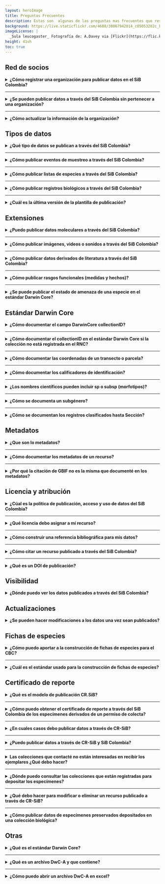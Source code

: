 ```yaml
---
layout: heroImage
title: Preguntas Frecuentes
description: Estas son  algunas de las preguntas mas frecuentes que respondemos desde el SiB Colombia.
background: https://live.staticflickr.com/4688/38867942014_c05053282c_b.jpg
imageLicense: |
  _Sula leucogaster_ Fotografía de: A.Davey via [Flickr](https://flic.kr/p/22dCn2h)
height: 41vh
toc: true
---
```


## Red de socios

 <details>
    <summary markdown="span"><B>¿Cómo registrar  una organización para publicar datos en el SiB Colombia?</B></summary>
    
<br>
Para registrar su organización en el SiB Colombia y comenzar un proceso de publicación diligencie el siguiente <a href="/compartir/registrate">formulario</a>. La información registrada aquí nos permitirá contar con información básica sobre su organización y el tipo de datos a publicar. Una vez validemos la información consignada, enviaremos las credenciales para ingresar a la plataforma de publicación. Si tiene dudas sobre el proceso comuníquese directamente a sib@humboldt.org.co.
    </details>

___

<details>
    <summary markdown="span"><b>¿Se pueden publicar datos a través del SiB Colombia sin pertenecer a una organización?</b></summary>
    
<br>
El SiB Colombia es una red de organizaciones, si desea publicar datos sobre biodiversidad y no pertenece a una organización, puede contactar un grupo de investigación en una universidad, red o asociación de especialistas, para que respalden su publicación como organización. También puede hacer uso de plataformas de ciencia ciudadana como <a href= "https://play.google.com/store/apps/details?id=edu.cornell.birds.ebird&hl=es_419" target="_blank">eBird</a> o <a href="https://play.google.com/store/apps/details?id=org.inaturalist.android&hl=es_419" target="_blank">iNaturalist</a>, los datos que se publican a través de estas plataformas eventualmente serán visibles en el
<a href="/">SiB Colombia</a> y <a href="https://www.gbif.org/" target="_blank">GBIF</a>. </details>

___

<details>
    <summary markdown="span"><b>¿Cómo actualizar la información de la organización?</b></summary>
    
<br>
Envíe un correo a <a href="mailto:sib@humboldt.org.co">sib@humboldt.org.co</a> indicando la intención de actualizar la información de la organización e indicando los campos que desea actualizar.</details>


## Tipos de datos

 <details>
    <summary markdown="span"><b>¿Qué tipo de datos se publican a través del SiB Colombia?</b></summary>
    
<br>
Conoce más sobre los tipos de datos que se pueden publicar a través del SiB Colombia en el siguiente <a href="/compartir/tiposdedatos">enlace</a>.</details>

___


<details>
 <summary markdown="span"><b>¿Cómo publicar eventos de muestreo a través del SiB Colombia?</b></summary>
    
<br>
Conoce el modelo, procesos, herramientas y mejores prácticas para publicar datos e información a través del SiB Colombia, los cuales puedes consultar en la <a href="/compartir/guiadepublicacion">Guía para la publicación de datos e información</a>.
Encuentra información adicional sobre la publicación de los eventos de muestreo en el siguiente <a href="/compartir/tiposdedatos#eventos-de-muestreo">enlace</a>.
</details>

___


 <details>
    <summary markdown="span"><b>¿Cómo publicar listas de especies  a través del SiB Colombia?</b></summary>
    
<br>
Conoce el modelo, procesos, herramientas y mejores prácticas para publicar datos e información a través del SiB Colombia, los cuales puedes consultar en la <a href="/compartir/guiadepublicacion">Guía para la publicación de datos e información</a>.
Encuentra información adicional sobre la publicación de listas de especie en el siguiente <a href="/compartir/tiposdedatos#listas-de-especies">enlace</a>.
    </details>
    
___


<details>
  <summary markdown="span"><b>¿Cómo publicar registros biológicos a través del SiB Colombia?</b></summary>
    
<br>
Conoce el modelo, procesos, herramientas y mejores prácticas para publicar datos e información a través del SiB Colombia, los cuales puedes consultar en la <a href="/compartir/guiadepublicacion">Guía para la publicación de datos e información</a>. En la guía conocerás las rutas para la publicación de los datos (Ruta A. Publicación de datos voluntaria y Ruta B. Publicación de datos por permiso de recolección). 
    
Para la publicación de registros biológicos debes tener en cuenta lo siguiente que pueden corresponder a observaciones o registros asociados a colecciones biológicas. En la <a href="/recursos/plantillasdwc#registros-biológicos">plantilla de publicación</a> de registros biológicos podrás ver los elementos obligatorios según el tipo de publicación.  
</details>

___


<details>
  <summary markdown="span"><b>¿Cuál es la última versión de la plantilla de publicación?</b></summary>
    
<br>
La última versión de las plantillas  de publicación para registros biológicos, listas y eventos de muestreo, se encuentra disponibles en el siguiente <a href="/recursos/plantillasdwc#registros-biológicos">enlace</a>, donde también puede revisar las versiones anteriores de cada plantilla.
    </details>
    
## Extensiones

 <details>
  <summary markdown="span"><b>¿Puedo publicar datos moleculares a través del SiB Colombia?</b></summary>
    
<br>
Puede publicar datos basados en secuencias a través del SiB Colombia, ya sea como registros biológicos, listas de especies o eventos de muestreo.

En primer lugar debe determinar el tipo de publicación para sus datos moleculares:

<ul>
 <li>Si sus datos contienen evidencia de organismos identificados (por taxones) en un momento y lugar determinados, puede elegir un evento de muestreo o un conjunto de datos de ocurrencia.</li>
  <li>Si sus datos contienen un inventario de evidencia de organismos identificados (por taxones) en un contexto dado (por ejemplo, geográfico o temático), puede elegir un conjunto de datos de lista de especies.</li>
</ul>
    
Tenga en cuenta que para relacionar los datos con las secuencias en sí, debe compartir el enlace a la secuencia en Genbank u otra base de datos de secuencia de nucleótidos relevante, para esto puede usar el elemento Darwin Core <a href="https://dwc.tdwg.org/terms/#dwc:associatedSequences" target="_blank">associatedSequences</a> o a través de la extensión de Amplificación <a href="http://rs.gbif.org/extension/ggbn/amplification.xml" target="_blank">GGBN</a>.
    </details>
    
___


<details>
    <summary markdown="span"><B>¿Cómo publicar imágenes, videos o sonidos a través del SiB Colombia?</B></summary>
    
<br>
Si lo que deseas es publicar imágenes asociadas a un registro biológico debes seguir estos pasos:


<ol>
<li>Publica tus fotografías en un repositorio de imágenes, aquí incluimos algunas recomendaciones. 
    <ul>
<li><a href="https://www.flickr.com/" target="_blank">flickr</a>
  <ul>
      <li>Opción de almacenamiento gratuito</li>
<li>Limitado a 1000 fotografías</li>
<li>Ejemplo:<a href="https://www.flickr.com/photos/98788120@N02/" target="_blank">https://www.flickr.com/photos/98788120@N02/</a></li>
        </ul>
  </li>
<li><a href="https://commons.wikimedia.org/wiki/Portada?uselang=es" target="_blank">Wikimedia Commons</a> 
    <ul>
<li>fotografías ilimitadas</li>
<li>Sobre las galerías:<a href="https://commons.wikimedia.org/wiki/Commons:Galleries" target="_blank">https://commons.wikimedia.org/wiki/Commons:Galleries</a></li>
<li>Ejemplo galería:<a href="https://commons.wikimedia.org/wiki/London" target="_blank">https://commons.wikimedia.org/wiki/London</a></li>
</ul>
  </li>
    <li><a href="https://archive.org/about/" target="_blank">Internet Archive</a>
        <ul>
<li>fotografías ilimitadas</li>
<li>Sobre las colecciones:<a href="https://help.archive.org/hc/en-us/articles/360017502272-How-to-request-a-collection-" target="_blank">https://help.archive.org/hc/en-us/articles/360017502272-How-to-request-a-collection-</a> </li>
<li>Ejemplo colecciones:<a href="https://archive.org/details/cmpuj" target="_blank">https://archive.org/details/cmpuj</a> </li>
</ul>
  </li>
    <li><a href="https://www.smugmug.com/" target="_blank">SmugMug</a>
        <ul>
<li>El almacenamiento está sujeto a pago, puede consultar <a href="https://www.smugmug.com/plans" target="_blank">aquí</a> los planes disponibles</li>
<li>Almacenamiento ilimitado en cualquier plan</li>
    </ul>
      </li>

Ten en cuenta que para poder visualizar tus fotos en Portales de datos Nacionales e internacionales es necesario que al compartir la imagen, la URL estática cuente con el formato de la imagen.
    Ejemplo Imagen: ("<a href="https://farm1.staticflickr.com/966/41777088842_ae24e9bb55_h.jpg" target="_blank">https://farm1.staticflickr.com/966/41777088842_ae24e9bb55_h.</a><b>jpg</b>").
   </ul></li>
      <li>Documenta la extensión <a href="/recursos/plantillasdwc#extensiones">Multimedia Simple</a> del estándar Darwin Core para la publicación de imágenes, videos y sonidos. <a href="https://ipt.biodiversidad.co/sibm/archive.do?r=anadarko_colombia_002&v=1.1" target="_blank">Aquí</a> encontrarás un ejemplo del uso de la extensión de Simple Multimedia en una publicación.</li>
      <li>Cuando te comuniques con el <a href="mailto:sib@humboldt.org.co">SiB Colombia</a> para comenzar tu proceso de publicación no olvides mencionar que deseas compartir imágenes, te daremos las indicaciones que haga falta para la publicación.</li>
</ol>
</details>

___

<details>
    <summary markdown="span"><B>¿Cómo publicar datos derivados de literatura a través del SiB Colombia?</B></summary>

<br>
Para publicar datos derivados de información secundaria (libros, tesis de grado, artículos, etc.) en el estándar Darwin Core (DwC) se requiere de unos elementos particulares para que los datos se puedan asociar a las fuentes de información, permitiendo la atribución y rastreo de todas las fuentes. 

En el siguiente documento encontrarás una guía para la publicación de este tipo de datos.
      <ul>
        <li> <a href="http://repository.humboldt.org.co/bitstream/handle/20.500.11761/35330/Lineamientos%20para%20registros%20de%20literatura-Repo.pdf?sequence=1&isAllowed=y" target="_blank">Lineamientos para la estructuración de registros biológicos derivados de literatura</a>.</li>  
      </ul>
    </details>

___

<details>
  <summary markdown="span"><B>¿Cómo publicar rasgos funcionales (medidas y hechos)?</B></summary>

<br>
Para publicar medidas o rasgos funcionales asociados a un registros biológico, debes documentar la extensión <a href="/recursos/plantillasdwc#extensiones">Medidas o hechos</a>  del estándar Darwin Core.  

<ul>
        <li> <a href="https://ipt.biodiversidad.co/sib/archive.do?r=herpetofauna-y-avifauna-de-villeta-guaduas-cundinamarca&v=2.2" target="_blank">Aquí encontrarás</a> un ejemplo del uso de la extensión de Medidas y Hechos en una <a href="https://doi.org/10.15472/uqcsnp" target="_blank">publicación</a>.</li>  
      </ul>
</details>

___


<details>
  <summary markdown="span"><B>¿Se puede publicar el estado de amenaza de una especie en el estándar Darwin Core?</B></summary>
    
<br>
En las listas de especies la categoría de amenaza se documenta en la extensión <a href="/recursos/plantillasdwc#extensiones">Distribución de especies</a>  estándar Darwin Core, en el elemento <B>threatStatus</B>, el cual cuenta con un <a href="https://tools.gbif.org/dwca-validator/vocabulary.do?id=http://rs.gbif.org/vocabulary/iucn/threat_status/" target="_blank">vocabulario controlado</a> para su documentación, que corresponde con las categorías de amenaza establecidas por la Unión Internacional para la Conservación de la Naturaleza - IUCN.
    </details>


## Estándar Darwin Core

 <details>
  <summary markdown="span"><B>¿Cómo documentar el campo DarwinCore collectionID?</B></summary>

<br>
Busque su colección en la lista de colecciones biológicas disponible en el Registro Nacional de Coleccciones Biológicas (RNC) y de acuerdo al número asignado documente en este campo “RNC:” + número de la colección. 

<ul>
 <li><b>Ejemplo: </b>Para documentar el elemento <i>collectionID</i> del Herbario Federico Meden Bogotá: RNC:004 
<br>
<img src="https://raw.githubusercontent.com/gbif/hp-colombian-biodiversity/master/compartir/Imagenes/PreguntaFrecuente1.PNG" width=400></li>
</ul>
</details>

___


<details>
  <summary markdown="span"><B>¿Cómo documentar el collectionID en el estándar Darwin Core si la colección no está registrada en el RNC?</B></summary>
    
<br>
Puede usar otros identificadores de la colección de la que procede el registro. Para especímenes; la práctica recomendada es utilizar el identificador de un índice de colección tal como el Índice de Colecciones de Biodiversidad disponible en: <a href="https://www.gbif.org/grscicoll" target="_blank">https://www.gbif.org/grscicoll</a>

<ul>
    <li><B>Ejemplo: </B>Para documentar el elemento collectionID de las “Colecciones Biológicas Universidad CES”, hay dos opciones:</li>
    <ul>
    <li><a href="http://grscicoll.org/institutional-collection/colecciones-biol%C3%B3gicas-de-la-universidad-ces-ornithology" target="_blank">http://grscicoll.org/institutional-collection/colecciones-biol%C3%B3gicas-de-la-universidad-ces-ornithology</a></li>
    <li><a href="http://grbio.org/institutional-collection/colecciones-biol%C3%B3gicas-de-la-universidad-ces-ornithology" target="_blank">http://grbio.org/institutional-collection/colecciones-biol%C3%B3gicas-de-la-universidad-ces-ornithology</a></li>
    </ul>   
    </ul>     
    </details>

___


 <details>
  <summary markdown="span"><B>¿Cómo documentar las coordenadas de un transecto o parcela?</B></summary>

<br>
Para la documentación de las coordenadas de un transecto hay dos opciones:
    <ol>  
<li>Documentar en los elementos decimalLatitude y decimalLongitude las coordenadas del punto medio del transecto y el elemento footprintWKT con las coordenadas iniciales y finales del transecto por ejemplo: LINESTRING (2.80151 51.28597, 2.61749 51.53950) donde indicas la geometría (LINESTRING=transecto, POLYGON=parcela) seguido de las coordenadas de cada punto del área de muestreo ( dos pares de coordenadas para transectos; mínimo cuatro pares de coordenadas para parcelas)</li>
      <li>Documentar en los elementos decimalLatitude y decimalLongitude las coordenadas del inicio del transecto y el elemento footprintWKT con las coordenadas iniciales y finales del transecto de acuerdo a las indicaciones dadas anteriormente.</li>
    </ol>
    
Más información sobre el elemento  footprintWKT  en <a href="https://classroom.oceanteacher.org/mod/lesson/view.php?id=7699&pageid=342&startlastseen=yes" target="_blank">https://classroom.oceanteacher.org/mod/lesson/view.php?id=7699&pageid=342&startlastseen=yes</a>
    </details>

___
 
 <details>
  <summary markdown="span"><B>¿Cómo documentar los calificadores de identificación?</B></summary>

<br>
Los calificadores de una identificación cómo "cf." y "aff." usados para expresar las dudas del determinador sobre la identificación, se documentan en el elemento <b>identificationQualifier</b>  del estándar Darwin Core.
    <ul>
<li><b>Ejemplo 1:</b> Para la determinación "Quercus aff. agrifolia var. oxyadenia", el calificador de la identificación sería: aff. agrifolia var. oxyadenia, con valores acompañantes "Quercus" en Género, "agrifolia" en Epíteto específico. Con  "oxyadenia" en Epíteto infraspecífico, y "Variedad" en Categoría taxonómica.</li>
<li><b>Ejemplo 2:</b> Para la determinación "cf. Sparassidae", el Calificador de la identificación sería: cf. Sparassidae, con los valores acompañantes "Araneae" en orden, "Araneae" en nombre científico y "Orden" en Categoría taxonómica.</li>
        </ul>
    </details>
    
___

<details>
  <summary markdown="span"><B>¿Los nombres científicos pueden incluir sp o subsp (morfotipos)?</B></summary>
    
<br>
No, esto corresponde a la categoría taxonómica original del taxón y en el estándar Darwin Core se destina el elemento verbatimTaxonRank para la documentación de esta información.
<ul>
<li><b>Ejemplo:</b> Para la determinación “Carollia sp.”, la categoría original del taxón (verbatimTaxonRank)  sería: “sp.”, con el valor de “Carollia” en Género.</li>
    </ul>
</details>

___

<details>
  <summary markdown="span"><B>¿Cómo se documenta un subgénero?</B></summary>
    
<br>
El estándar Darwin Core  cuenta con el elemento <i>subgenus</i> para documentar el subgénero como parte de la taxonomía superior de un registro o un taxón, este se documenta incluyendo el género para evitar confusión con homonimias.  

 <ul>
<li><b>Ejemplo:</b> Género (Subgénero): Philodendron (Pteromischum), con el valor "Philodendron (Pteromischum)" en nombre científico.</li>
    </ul>
    </details>
    
___


<details>
  <summary markdown="span"><B>¿Cómo se documentan los registros clasificados hasta Sección?</B></summary>
    
<br>
El estándar Darwin Core no cuenta con un campo específico para documentar los registros clasificados hasta la categoría de sección. Para documentarlo correctamente coloque el nombre completo (con el acrónimo sect.) en nombre científico, el género al que pertenece en el campo género y con la categoría “Sección” en Categoría taxonómica.
 <ul>
<li><b>Ejemplo:</b> Para la determinación "Anthurium sect. Calomystrium", coloque "Anthurium" en Género, "Anthurium sect. Calomystrium" en nombre científico y "Sección" en Categoría taxonómica.</li>
        </ul>
</details>


## Metadatos


 <details>
  <summary markdown="span"><B>¿Que son lo metadatos?</B></summary>

<br>
Los metadatos son información de contexto sobre los datos a publicar, para las publicaciones a través del SiB Colombia se cuenta con 12 secciones para documentar los metadatos, que incluyen:
<ol>
<li>Metadatos Básicos</li>
<li>Cobertura Geográfica</li>
<li>Cobertura Taxonómica</li>
<li>Cobertura Temporal</li>
<li>Palabras Clave</li>
<li>Partes Asociadas</li>
<li>Datos del Proyecto</li>
<li>Métodos de Muestreo</li>
<li>Referencias</li>
<li>Datos de la Colección</li>
<li>Enlaces Externos</li>
<li>Metadatos Adicionales</li>
    </ol>
En el siguiente enlace encontrarás un  <a href="https://www.youtube.com/watch?v=9WkH9hoHc8wde" target="_blank">video tutorial</a> de cómo documentar los metadatos a través de la <a href="https://ipt.biodiversidad.co/sib/" target="_blank">herramienta de publicación IPT</a> y en este <a href="/formacion/laboratorios/IPT_Metadatos">enlace</a> la práctica de documentación de metadatos del Ciclo de Formación Virtual.
    </details>

___


<details>
  <summary markdown="span"><B>¿Cómo documentar los metadatos de un recurso?</B></summary>

<br>
En el siguiente enlace encontrarás un  <a href="https://www.youtube.com/watch?v=9WkH9hoHc8wde" target="_blank">video tutorial</a> de cómo documentar los metadatos a través de la <a href="https://ipt.biodiversidad.co/sib/" target="_blank">herramienta de publicación IPT</a>.
</details>

___


 <details>
  <summary markdown="span"><B>¿Por qué la citación de GBIF no es la misma que documenté en los metadatos?</B></summary>

<br>
En los metadatos de la publicación, las instituciones pueden proporcionar un texto recomendado para la citación de los conjuntos de datos publicados a través del SiB Colombia, y algunos optan por proporcionar información de citas en formato de texto libre. 
    

Para el Portal de datos de GBIF, el uso de citas de texto libre puede generar problemas para proporcionar una citación adecuada para el uso de los datos, debido a las malas prácticas en la construcción de las citas, información faltante, problemas de codificación, etc. Por este motivo la plataforma de GBIF  sobrescribe la citación, usando un estándar incorporado en la herramienta de publicación IPT desde el 2015, que provee una forma estandarizada y consistente para la citación de los recursos.

Sin embargo, en la publicación desde el IPT y el Portal de Datos del SiB Colombia, la citación corresponderá a la que el publicador documentó en los metadatos del recurso, independientemente si está se hizo en texto libre o usando la citación recomendad de GBIF.

Para más información sobre esta duda diríjase a la sección de preguntas frecuentes de GBIF  <a href="https://www.gbif.org/faq?q=citation" target="_blank">aquí</a>.
    </details>

## Licencia y atribución

 <details>
  <summary markdown="span"><B>¿Cúal es la política de publicación, acceso y uso de datos del SiB Colombia?</B></summary>

<br>
Para más información consulte el siguiente <a href="http://repository.humboldt.org.co/bitstream/handle/20.500.11761/35130/PoliticaPublicacionAccesoUso_SiBColombia_v1.pdf?sequence=4&isAllowed=y" target="_blank">enlace</a>  donde encontrará un documento detallado sobre el tema.
    </details>

___

 <details>
  <summary markdown="span"><B>¿Qué licencia debo asignar a mí recurso?</B></summary>
    
<br>
Consulte los siguientes enlaces que lo ayudarán a decidir cuál es la mejor licencia para la publicación de sus datos. 
    <ol>
<li><a href="http://repository.humboldt.org.co/bitstream/handle/20.500.11761/35033/InfografiaCC.pdf?sequence=1&isAllowed=y" target="_blank">Infografía Crear Compartir Transformar - SiB Colombia</a></li>
<li><a href="http://repository.humboldt.org.co/bitstream/handle/20.500.11761/35035/licencias-SiB-baja.pdf?sequence=1&isAllowed=y" target="_blank">Licencias para publicar a través del SiB Colombia - Creative Commons</a></li>
    </ol>
    
</details>
    
___


<details>
  <summary markdown="span"><B>¿Cómo construir una referencia bibliográfica para mis datos?</B></summary>
    
<br>
La herramienta de publicación en la sección de referencias, cuenta con una opción de generación de cita automática. Esta opción toma la información documentada en los metadatos, como el título, creadores del recurso, organización, etc. para crear la cita. A continuación puedes ver un ejemplo.
<img src="https://raw.githubusercontent.com/gbif/hp-colombian-biodiversity/master/compartir/Imagenes/PreguntaFrecuente2.jpg" width=800>

Si su interés es generar su propia cita. No olvide desactivar la generación automática en los metadatos. La siguiente es una sugerencia para la construcción de la cita.

<i>Nombre organización (fecha de primera publicación). Título del recurso, número de registros en la publicación, aportados por: Proveedor de metadatos, Curador de la coleccción, Contacto del recurso, En línea, enlace al DOI de la publicación o enlace al IPT,  última versión publicada (actualizado el: fecha de actualización)</i>
     <ul>
<li><b>Ejemplo:</b><i>Universidad del Valle (2017). Colección de mamíferos de la Universidad del Valle, 5739 registros, aportados por Giraldo-López, A.(Proveedor de los Metadatos), Murillo García O.E.(Curador de la colección, Contacto del recurso, Proveedor de los Metadatos), Arenas, D. & Ruano, L,(Creador del recurso), En línea, <a href="http://doi.org/10.15472/jzume7" target="_blank">http://doi.org/10.15472/jzume7</a>, versión 7.2. (actualizado el 12/09/2018).</i></li>
    </ul>
Se recomienda que las partes (personas e instituciones) involucradas en la generación de los datos sean reconocidas en los metadatos, idealmente como <b>creadores del recurso</b> en la sección de metadatos básicos (si se consideran autores del recurso) o en <b>partes asociadas</b> (si estuvieron involucradas en la generación del recurso pero no se consideran autores).

</details>

___


<details>
  <summary markdown="span"><B>¿Cómo citar un recurso publicado a través del SiB Colombia?</B></summary>
    
<br>
Si usaste los datos de un recurso publicado a través del SiB Colombia, puedes citar buscando la sección <b>¿Cómo referenciar?</b> en los metadatos del recurso, ahí encontrarás la cita según lo definió el publicador de los datos. La recomendación es siempre incluir el DOI del recurso en la citación.

Recurso: Tití Gris (Saguinus leucopus) en remanentes de bosque de los departamentos de Caldas y Antioquia

Citación: <i>Valencia L M (2017): Tití Gris (Saguinus leucopus) en remanentes de bosque de los departamentos de Caldas y Antioquia. v2.0. Asociación Primatológica Colombiana. Dataset/Occurrence.</i><a href="http://doi.org/10.15472/hqsgcu" target="_blank">http://doi.org/10.15472/hqsgcu</a>
    </details>
   
___

  <details>
  <summary markdown="span"><B>¿Qué es un DOI de publicación?</B></summary>

<br>
DOI es la sigla para Digital Object Identifier (Objeto de identificación digital), y consiste en un enlace permanente y abreviado que permite identificar un contenido electrónico, en este caso un recurso publicado a través del SiB Colombia. Todos los recursos publicados a través del SiB Colombia tienen asignados un DOI proporcionado por la agencia de registro <a href="https://datacite.org/" target="_blank">Datacite</a>. 
<br>
Beneficios de la asignación de un DOI a la publicación:
  <ul>
<li>Permite localizar fácilmente el recurso publicado desde la citación</li>
<li>Permite el rastreo del uso de los datos asociados al recurso</li>
    </ul>    
    </details>


## Visibilidad

 <details>
  <summary markdown="span"><B>¿Dónde puedo ver los datos publicados a través del SiB Colombia?</B></summary>

<br>
Los datos dispuestos a través del SiB Colombia son visibles y pueden ser consultados a través de las siguientes instancias. 

<ul>
    <li><B>Canales de participación del SiB Colombia:</B></li>
    <ul>
    <li><a href="/data" >Portal de datos</a></li>
    <li><a href="https://listas.biodiversidad.co/" target="_blank">Listas de especies</a></li>
    </ul>   
    <li><B>Portales internacionales:</B></li>
    <ul>
    <li><a href="https://www.gbif.org/" target="_blank">GBIF</a></li>
    <li><a href="https://obis.org/" target="_blank">OBIS</a></li>
    </ul>   
    </ul>     
    </details>

## Actualizaciones

 <details>
  <summary markdown="span"><B>¿Se pueden hacer modificaciones a los datos una vez sean publicados?</B></summary>
    
<br>
Sí, puedes agregar, corregir o eliminar información a nivel de datos y metadatos las veces que sea necesario. El IPT se encargará de versionar los cambios realizados en el recurso. El proceso es similar al de publicación, ya que involucra la carga de un nuevo archivo con la versión más reciente de los datos y la edición de metadatos. 

Recuerda que si cuentas con credenciales del SiB Colombia en el IPT, puedes acceder al recurso y realizar los cambios, al final debes notificar al SiB Colombia sobre la actualización para proceder con la publicación.
   </details>




## Fichas de especies

 <details>
  <summary markdown="span"><B>¿Cómo puedo aportar a la construcción de fichas de especies para el CBC?</B></summary>
    
<br>
Para aportar a la construcción de una ficha, debe enviar un correo a sib@humboldt.org.co indicando su intención y una lista en excel de las especie(s) para las cuales desea aportar ficha, para mas información diríjase al <a href="/compartir/guiadepublicacion#ruta-c-publicación-de-fichas-de-especies" target="_blank">enlace</a>. Después de esto, el equipo coordinador lo guiará en los siguientes pasos:
<ol>
        <li>Documentación de fichas en la <a href="/recursos/plantillasplic" target="_blank">plantilla</a></li>
        <li>Acceso a editor y capacitación en el uso de la herramienta</li>
      </ol>
    </details>

___


<details>
  <summary markdown="span"><B>¿Cuál es el estándar usado para la construcción de fichas de especies?</B></summary>
    
<br>
Plinian Core es el estándar que tiene por objeto facilitar el intercambio de información sobre especies y taxones superiores. El principal potencial de dicho estándar es la flexibilidad a la hora de representar esta información, pudiendo cada institución tener su propio Perfil de Aplicación, el cual tiene que cumplir las reglas marcadas pro el Modelo Abstracto . De esta forma se puede ajustar a las necesidades específicas de cada organización. Están incluidos todo tipo de términos relacionados con las características y rasgos de un taxón (biológicos o no).

Consulte más acerca del estándar en el nodo de <a href="https://www.gbif.es/proyecto/plinian-core/" target="_blank">España para GBIF</a> y en el <a href="https://github.com/tdwg/PlinianCore/wiki/About" target="_blank">repositorio de GitHub de TDWG</a> para el estándar.
</details>

## Certificado de reporte

 <details>
  <summary markdown="span"><B>¿Qué es el modelo de publicación CR.SiB?</B></summary>
    
<br>
El SiB Colombia facilita la publicación de múltiples datos, entre ellos los datos asociados a permisos de recolección de especímenes de especies silvestre de acuerdo a los Decretos 1376 y 3016 de 2013 hoy compilados en el decreto 1076 de 2015, mediante el modelo transicional se hace posible la publicación de estos datos.
    </details>
    
___

<details>
  <summary markdown="span"><B>¿Cómo puedo obtener el certificado de reporte a través del SiB Colombia de los especímenes derivados de un permiso de colecta?</B></summary>

<br>
En este <a href="/compartir/guiadepublicacion">enlace</a> podrás encontrar información sobre los pasos a seguir para la publicación de datos asociados a permisos de recolección (ruta B).    
</details>

___


 <details>
  <summary markdown="span"><B>¿En cuales casos debo publicar datos a través de CR-SiB?</B></summary>

<br>
A través de CR-SiB se realiza la publicación de los datos asociados y derivados de salidas de campo amparadas por un permiso de recolección o contrato de acceso a recursos genéticos, como parte de lo establecido en los Decretos 1376 y 3016 de 2013 hoy compilados en el decreto 1076 de 2015 y de acuerdo a lo establecido en los mismos, el titular del permiso deberá realizar la publicación de las colectas temporales y definitivas que hayan tenido lugar en la actividad de campo.
    </details>

___

<details>
  <summary markdown="span"><B>¿Puedo publicar datos a través de CR-SiB y SiB Colombia?</B></summary>

<br>
Sí, el Equipo Coordinador del SiB Colombia brinda el apoyo requerido a los titulares permisos de recolección que deseen publicar sus datos con los beneficios del modelo voluntario, lo anterior garantizando el cumplimiento de la norma y la expedición del certificado de publicación
</details>

___

<details>
  <summary markdown="span"><B>Las colecciones que contacté no están interesadas en recibir los ejemplares ¿Qué debo hacer?</B></summary>

<br>
Para estos casos es necesario contactarse con el equipo del Registro Único Nacional de Colecciones, quienes le indicarán al titular del permiso la disposición final que deben darle a los especímenes que no fueron recibidos en ninguna colección biológica
    </details>

___

  <details>
  <summary markdown="span"><B>¿Dónde puedo consultar las colecciones que están registradas para depositar los especímenes?</B></summary>

<br>
El listado de colección registradas ante el Registro Único Nacional de Colecciones coordinado por el Instituto Humboldt, lo puede encontrar en: <a href="http://rnc.humboldt.org.co/" target="_blank">http://rnc.humboldt.org.co/</a>
    </details>

___

<details>
  <summary markdown="span"><B>¿Qué debo hacer para modificar o eliminar un recurso publicado a través de CR-SiB?</B></summary>
    
<br>
Las publicaciones realizadas a través de CR.SiB no pueden ser eliminadas ni modificadas con el ánimo de garantizar la trazabilidad de la información ante la autoridad ambiental, sin embargo es posible anularlas. Para este proceso es necesario ponerse en contacto con el Equipo Coordinador del SiB Colombia a través del correo sib@humboldt.org.co suministrando la siguiente información: 

 <ul>
        <li>Titular del permiso: [Nombre del titular del permiso]</li>
        <li>Identificación del titular: [NIT. o CC. del titular del permiso]</li>
        <li>Número del permiso: [Número del permiso que ampara la publicación]</li>
     <li>Autoridad ambiental:  [Nombre de la AA que otorgó el permiso]</li>
        <li>Nombre de la publicación: [Título asignado a la publicación]</li>
        <li>Número del certificado: [Número del certificado de la publicación]</li>
        <li>URL: [Enlace web a la publicación]</li>
  </ul>    
</details>

___

 <details>
  <summary markdown="span"><B>¿Cómo publicar datos de especímenes preservados depositados en una colección biológica?</B></summary>
    
<br>
Las colecciones biológicas son quienes custodian y mantienen los especímenes colectados y preservados, por eso solo estas pueden publicarlos como especímenes preservados; mientras que quienes realizan la colecta - y no pertenecen a la colección- deben publicar la colecta como una observación humana y con suficiente información para conocer que el espécimen se depositó en una colección.

Si perteneces a una <B>entidad que colecta pero no posee una colección</B> sigue estas indicaciones: 
    <ol>
  <li><B>En los datos del recurso.</B></li>
    <ul>
        <li>Documentar el elemento <i>basisOfRecord</i> para todos los registros como “HumanObservation”.</li>
        <li>Documentar el elemento <i>type</i> como “Evento”.</li>
        <li>Documentar el elemento <i>disposition</i> como “En colección”, haciendo uso del vocabulario controlado de este elemento.</li>
        <li>Documentar el campo <i>preparations</i> como “Colecta Definitiva” seguido por el tipo de preparación.</li>
        <li>Documentar el elemento <i>collectionCode</i> con el código de la colección donde se depositaron los especímenes.</li>
        <li>Si la colección ya le entregó el número de catálogo definitivo del espécimen en la colección. Documentar el elemento <i>catalogNumber</i> con el número asignado en la colección. Sino es el caso deje este elemento vacío.</li>
        <li>Documentar el elemento <i>datasetID</i> con la información del permiso de recolección</li>
      </ul> 
  <li><B>En los metadatos del recurso.</B></li>
        <ul>
        <li>Metadatos básicos: Documentar <i>Subtipo</i> como “Observación”.</li>
        <li>Palabras clave: “PERMISO_COLECTA”</li>
        <li>Métodos de muestreo: Incluir los pasos para la preservación de los especímenes y su disposición en la colección biológica.</li>
        <li>Datos de la colección: Documentar todas las colecciones donde haya depositado los especímenes, de acuerdo al <a href="http://rnc.humboldt.org.co/admin/index.php/registros/colecciones" target="_blank">Registro Nacional de Colecciones</a>.</li>
      </ul>
</ol>

Si por el contrario, perteneces a una colección biológica sigue estas indicaciones: 
<ol>
  <li><B>En los datos del recurso.</B></li>
    <ul>
        <li>Documentar el elemento <i>basisOfRecord</i> para todos los registros como “PreservedSpecimen”.</li>
        <li>Documentar el elemento <i>type</i> como “Objeto físico”.</li>
        <li>Documentar el elemento <i>collectionCode</i> con el código de la colección donde se depositaron los especímenes. </li>
        <li>Documentar el elemento <i>collectionID</i> con el código del Registro Nacional de colecciones de la siguiente forma: RNC:005</li>
        <li>Documentar el elemento <i>catalogNumber</i> con el número asignado en la colección. Este elemento no puede estar vacío. Si aún no se ha catalogado puede registrar un número de catálogo provisional y actualizar la publicación una vez tenga los número de catálogo definitivos.</li>
        <li>Documentar el elemento <i>datasetID</i> con la información del permiso de marco de recolección o la amnistía de la colección</li>
      </ul>
  <li><B>En los metadatos del recurso.</B></li>
    <ul>
        <li>Metadatos básicos: Documentar Subtipo como “Ejemplar”.</li>
        <li>Palabras clave: “Colección biológica, PERMISO_COLECTA”</li>
        <li>Datos de la colección: Documente la información de la colección de acuerdo al <a href="http://rnc.humboldt.org.co/admin/index.php/registros/colecciones" target="_blank">Registro Nacional de Colecciones</a>.</li>
      </ul>
</ol>
</details>


## Otras

 <details>
  <summary markdown="span"><B>¿Qué es el estándar Darwin Core?</B></summary>
    
<br>
Es uno de los estándares más consolidados y conocidos a nivel global y ofrece una estructura estable, directa y flexible para consolidar y compartir datos de biodiversidad de distintas fuentes. El Darwin Core fue desarrollado originalmente por la comunidad de Biodiversity Information Standards (antes TDWG: Taxonomic Data Working Group), como  un estándar de datos de biodiversidad desarrollado por una comunidad en evolución. 

Desempeña un papel fundamental al compartir, usar y reusar los datos de biodiversidad de libre acceso y en la actualidad representa cientos de millones de registros de presencia de especies disponibles. El Sistema de Información sobre Biodiversidad de Colombia - SiB Colombia, adopta principalmente el estándar Darwin Core para publicar datos primarios de biodiversidad. 
El Darwin Core consta de un glosario de 169 elementos que intenta facilitar la forma como se documentan y comparten los datos sobre biodiversidad. Para conocer con más detalle los elementos del estándar puedes revisar la Guía de referencia rápida del estándar Darwin Core, donde encontrarás la definición de los elementos y ejemplos de su documentación adaptados al marco nacional. 
    </details>
    
___


<details>
  <summary markdown="span"><B>¿Qué es un archivo DwC-A y que contiene?</B></summary>

<br>
Este es el formato de archivo de intercambio de datos más utilizado en la red GBIF, y consiste en un archivo comprimido que contiene:

 <ul>
    <li><B>Un archivo de datos de ocurrencia:</B> un archivo de datos separado por tabulaciones que contiene según el tipo de publicación, los registros (occurrence.txt), especies (taxon.txt) o eventos (event.txt), asociados a la publicación.</li>
    <li><B>Un archivo de metadatos, "eml.xml":</B> este archivo xml almacena toda la información que describe el contenido del conjunto de datos descargado.</li>
    <li><B>Un archivo de metadatos de descriptor, "meta.xml":</B> este archivo xml describe la estructura del archivo Darwin Core para que el software pueda procesar todo el archivo automáticamente.</li>
    <li><B>Archivos de extensiones:</B> Si la publicación contaba con extensiones Darwin Core, estas también se incluyen dentro del archivo DwC-A. El nombre del archivo varía según la extensión, algunos ejemplos son <B>multimedia.txt</B>, <B>measurementorfact.txt</B>, <B>description.txt</B>, <B>resourcerelationship.txt</B>, <B>distribution.txt.</B></li>
</ul>
</details>

___


 <details>
  <summary markdown="span"><B>¿Cómo puedo abrir un archivo DwC-A en excel?</B></summary>
    
<br>
Para abrir archivos de datos separados por tabuladores "<B>.txt</B>" mediante cualquier procesador de hoja de cálculo (por ejemplo, MS Excel, OpenOffice Calc) o software de base de datos de escritorio (por ejemplo, MS Access), importe los datos seleccionando las opciones "delimitado por tabulaciones", CSV, "archivo de texto" o cualquier opción similar. Si se le pide que seleccione un "estándar de codificación" o un "conjunto de caracteres", elija "Unicode, UTF-8". 
<br>
<B>NOTA:</B> No intente hacer doble clic en los archivos, ya que .txt es una extensión muy genérica y probablemente tendrá asociado un visor de texto genérico.
<br>
Si tiene curiosidad sobre el contenido de los archivos "<B>.xml</B>", normalmente pueden ser interpretados por los navegadores web: simplemente arrastre y suelte el archivo en una ventana del navegador web. Necesitará un software especial si, por algún motivo, desea editar estos archivos manualmente, aunque esto no es recomendado.
    </details>
